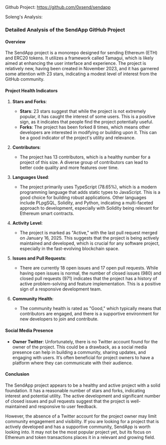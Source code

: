 Github Project: https://github.com/0xsend/sendapp

Soleng's Analysis:

### Detailed Analysis of the SendApp GitHub Project

#### Overview
The SendApp project is a monorepo designed for sending Ethereum (ETH) and ERC20 tokens. It utilizes a framework called Tamagui, which is likely aimed at enhancing the user interface and experience. The project is relatively new, having been created in November 2023, and it has garnered some attention with 23 stars, indicating a modest level of interest from the GitHub community.

#### Project Health Indicators

1. **Stars and Forks**:
   - **Stars**: 23 stars suggest that while the project is not extremely popular, it has caught the interest of some users. This is a positive sign, as it indicates that people find the project potentially useful.
   - **Forks**: The project has been forked 8 times, which means other developers are interested in modifying or building upon it. This can be a good indicator of the project's utility and relevance.

2. **Contributors**:
   - The project has 13 contributors, which is a healthy number for a project of this size. A diverse group of contributors can lead to better code quality and more features over time.

3. **Languages Used**:
   - The project primarily uses TypeScript (78.65%), which is a modern programming language that adds static types to JavaScript. This is a good choice for building robust applications. Other languages include PLpgSQL, Solidity, and Python, indicating a multi-faceted approach to development, especially with Solidity being relevant for Ethereum smart contracts.

4. **Activity Level**:
   - The project is marked as "Active," with the last pull request merged on January 16, 2025. This suggests that the project is being actively maintained and developed, which is crucial for any software project, especially in the fast-evolving blockchain space.

5. **Issues and Pull Requests**:
   - There are currently 18 open issues and 17 open pull requests. While having open issues is normal, the number of closed issues (980) and closed pull requests (971) indicates that the project has a history of active problem-solving and feature implementation. This is a positive sign of a responsive development team.

6. **Community Health**:
   - The community health is rated as "Good," which typically means that contributors are engaged, and there is a supportive environment for new developers to join and contribute.

#### Social Media Presence
- **Owner Twitter**: Unfortunately, there is no Twitter account found for the owner of the project. This could be a drawback, as a social media presence can help in building a community, sharing updates, and engaging with users. It’s often beneficial for project owners to have a platform where they can communicate with their audience.

#### Conclusion
The SendApp project appears to be a healthy and active project with a solid foundation. It has a reasonable number of stars and forks, indicating interest and potential utility. The active development and significant number of closed issues and pull requests suggest that the project is well-maintained and responsive to user feedback.

However, the absence of a Twitter account for the project owner may limit community engagement and visibility. If you are looking for a project that is actively developed and has a supportive community, SendApp is worth looking into. It may not be the most popular project yet, but its focus on Ethereum and token transactions places it in a relevant and growing field.